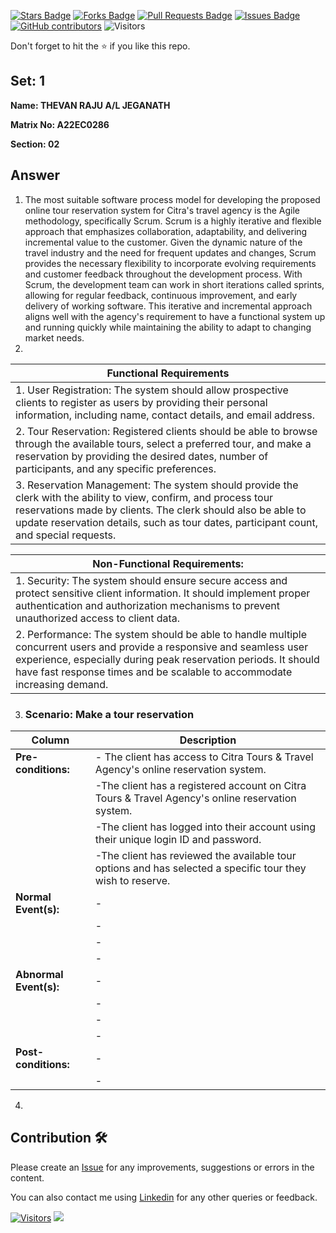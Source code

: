 <a href="https://github.com/drshahizan/learn-php/stargazers"><img src="https://img.shields.io/github/stars/drshahizan/learn-php" alt="Stars Badge"/></a>
<a href="https://github.com/drshahizan/learn-php/network/members"><img src="https://img.shields.io/github/forks/drshahizan/learn-php" alt="Forks Badge"/></a>
<a href="https://github.com/drshahizan/learn-php/pulls"><img src="https://img.shields.io/github/issues-pr/drshahizan/learn-php" alt="Pull Requests Badge"/></a>
<a href="https://github.com/drshahizan/learn-php/issues"><img src="https://img.shields.io/github/issues/drshahizan/learn-php" alt="Issues Badge"/></a>
<a href="https://github.com/drshahizan/learn-php/graphs/contributors"><img alt="GitHub contributors" src="https://img.shields.io/github/contributors/drshahizan/learn-php?color=2b9348"></a>
![Visitors](https://api.visitorbadge.io/api/visitors?path=https%3A%2F%2Fgithub.com%2Fdrshahizan%2Fsoftware-engineering&labelColor=%23d9e3f0&countColor=%23697689&style=flat)

Don't forget to hit the :star: if you like this repo.

## Set: 1

**Name: THEVAN RAJU A/L JEGANATH**

**Matrix No: A22EC0286**

**Section: 02**

## Answer
1. The most suitable software process model for developing the proposed online tour reservation system for Citra's travel agency is the Agile methodology, specifically Scrum. Scrum is a highly iterative and flexible approach that emphasizes collaboration, adaptability, and delivering incremental value to the customer. Given the dynamic nature of the travel industry and the need for frequent updates and changes, Scrum provides the necessary flexibility to incorporate evolving requirements and customer feedback throughout the development process. With Scrum, the development team can work in short iterations called sprints, allowing for regular feedback, continuous improvement, and early delivery of working software. This iterative and incremental approach aligns well with the agency's requirement to have a functional system up and running quickly while maintaining the ability to adapt to changing market needs.
2.
| **Functional Requirements** |
|--------------------------------------------------------|
| 1. User Registration: The system should allow prospective clients to register as users by providing their personal information, including name, contact details, and email address.     |
| 2. Tour Reservation: Registered clients should be able to browse through the available tours, select a preferred tour, and make a reservation by providing the desired dates, number of participants, and any specific preferences.|
| 3. Reservation Management: The system should provide the clerk with the ability to view, confirm, and process tour reservations made by clients. The clerk should also be able to update reservation details, such as tour dates, participant count, and special requests.   |

| **Non-Functional Requirements:** |
|--------------------------------------------------------|
| 1. Security: The system should ensure secure access and protect sensitive client information. It should implement proper authentication and authorization mechanisms to prevent unauthorized access to client data.     |
| 2. Performance: The system should be able to handle multiple concurrent users and provide a responsive and seamless user experience, especially during peak reservation periods. It should have fast response times and be scalable to accommodate increasing demand.|

3. ### Scenario: Make a tour reservation
| Column | Description |
|-----------------------------|----------------------------------|
| **Pre-conditions:**         |- The client has access to Citra Tours & Travel Agency's online reservation system.  |
|        |-The client has a registered account on Citra Tours & Travel Agency's online reservation system.  |
|        |-The client has logged into their account using their unique login ID and password.  |
|                             |-The client has reviewed the available tour options and has selected a specific tour they wish to reserve.  |
| **Normal Event(s):**        |-  |
|                             |-  |
|                             |-  |
|                             |-  |
| **Abnormal Event(s):**      |-  |
|                             |-  |
|                             |-  |
|                             |-  |
| **Post-conditions:**        |-  |
|                             |-  |
4. 






## Contribution 🛠️
Please create an [Issue](https://github.com/drshahizan/learn-php/issues) for any improvements, suggestions or errors in the content.

You can also contact me using [Linkedin](https://www.linkedin.com/in/drshahizan/) for any other queries or feedback.

[![Visitors](https://api.visitorbadge.io/api/visitors?path=https%3A%2F%2Fgithub.com%2Fdrshahizan&labelColor=%23697689&countColor=%23555555&style=plastic)](https://visitorbadge.io/status?path=https%3A%2F%2Fgithub.com%2Fdrshahizan)
![](https://hit.yhype.me/github/profile?user_id=81284918)



